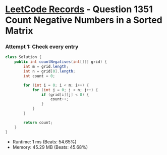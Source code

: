 # [LeetCode Records](../../README.md) - Question 1351 Count Negative Numbers in a Sorted Matrix

### Attempt 1: Check every entry
```java
class Solution {
    public int countNegatives(int[][] grid) {
        int m = grid.length;
        int n = grid[0].length;
        int count = 0;

        for (int i = 0; i < m; i++) {
            for (int j = 0; j < n; j++) {
                if (grid[i][j] < 0) {
                    count++;
                }
            }
        }

        return count;
    }
}
```
- Runtime: 1 ms (Beats: 54.65%)
- Memory: 45.29 MB (Beats: 45.68%)

<br>
